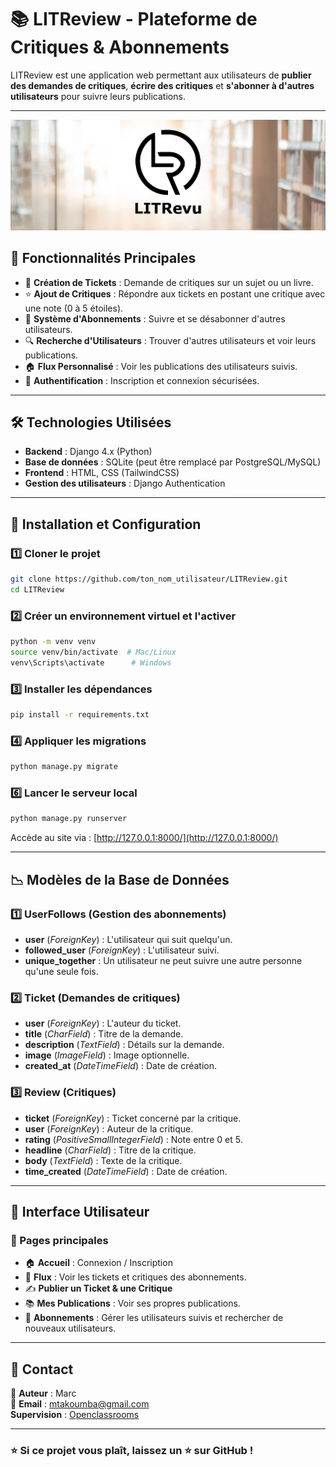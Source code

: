 # 📚 LITReview - Plateforme de Critiques & Abonnements

LITReview est une application web permettant aux utilisateurs de **publier des demandes de critiques**, **écrire des critiques** et **s'abonner à d'autres utilisateurs** pour suivre leurs publications.

---
![](logo.PNG)

## 🚀 **Fonctionnalités Principales**
- 📌 **Création de Tickets** : Demande de critiques sur un sujet ou un livre.
- ⭐ **Ajout de Critiques** : Répondre aux tickets en postant une critique avec une note (0 à 5 étoiles).
- 👥 **Système d'Abonnements** : Suivre et se désabonner d'autres utilisateurs.
- 🔍 **Recherche d'Utilisateurs** : Trouver d'autres utilisateurs et voir leurs publications.
- 🏠 **Flux Personnalisé** : Voir les publications des utilisateurs suivis.
- 🔐 **Authentification** : Inscription et connexion sécurisées.

---

## 🛠 **Technologies Utilisées**
- **Backend** : Django 4.x (Python)
- **Base de données** : SQLite (peut être remplacé par PostgreSQL/MySQL)
- **Frontend** : HTML, CSS (TailwindCSS)
- **Gestion des utilisateurs** : Django Authentication

---

## 👥 **Installation et Configuration**
### **1️⃣ Cloner le projet**
```sh
git clone https://github.com/ton_nom_utilisateur/LITReview.git
cd LITReview
```

### **2️⃣ Créer un environnement virtuel et l'activer**
```sh
python -m venv venv
source venv/bin/activate  # Mac/Linux
venv\Scripts\activate      # Windows
```

### **3️⃣ Installer les dépendances**
```sh
pip install -r requirements.txt
```

### **4️⃣ Appliquer les migrations**
```sh
python manage.py migrate
```


### **6️⃣ Lancer le serveur local**
```sh
python manage.py runserver
```
Accède au site via : [http://127.0.0.1:8000/](http://127.0.0.1:8000/)

---

## 📉 **Modèles de la Base de Données**
### **1️⃣ UserFollows (Gestion des abonnements)**
- **user** (_ForeignKey_) : L'utilisateur qui suit quelqu'un.
- **followed_user** (_ForeignKey_) : L'utilisateur suivi.
- **unique_together** : Un utilisateur ne peut suivre une autre personne qu'une seule fois.

### **2️⃣ Ticket (Demandes de critiques)**
- **user** (_ForeignKey_) : L'auteur du ticket.
- **title** (_CharField_) : Titre de la demande.
- **description** (_TextField_) : Détails sur la demande.
- **image** (_ImageField_) : Image optionnelle.
- **created_at** (_DateTimeField_) : Date de création.

### **3️⃣ Review (Critiques)**
- **ticket** (_ForeignKey_) : Ticket concerné par la critique.
- **user** (_ForeignKey_) : Auteur de la critique.
- **rating** (_PositiveSmallIntegerField_) : Note entre 0 et 5.
- **headline** (_CharField_) : Titre de la critique.
- **body** (_TextField_) : Texte de la critique.
- **time_created** (_DateTimeField_) : Date de création.

---

## 🌈 **Interface Utilisateur**
### **📍 Pages principales**
- 🏠 **Accueil** : Connexion / Inscription
- 📃 **Flux** : Voir les tickets et critiques des abonnements.
- ✍️ **Publier un Ticket & une Critique**
- 📚 **Mes Publications** : Voir ses propres publications.
- 👤 **Abonnements** : Gérer les utilisateurs suivis et rechercher de nouveaux utilisateurs.

---


## 📧 **Contact**
👤 **Auteur** : Marc  
📩 **Email** : [mtakoumba@gmail.com](mailto:mtakoumba@gmail.com)  
 **Supervision** : [Openclassrooms](https://litreview.com)  

---

### ⭐ **Si ce projet vous plaît, laissez un ⭐ sur GitHub !**

